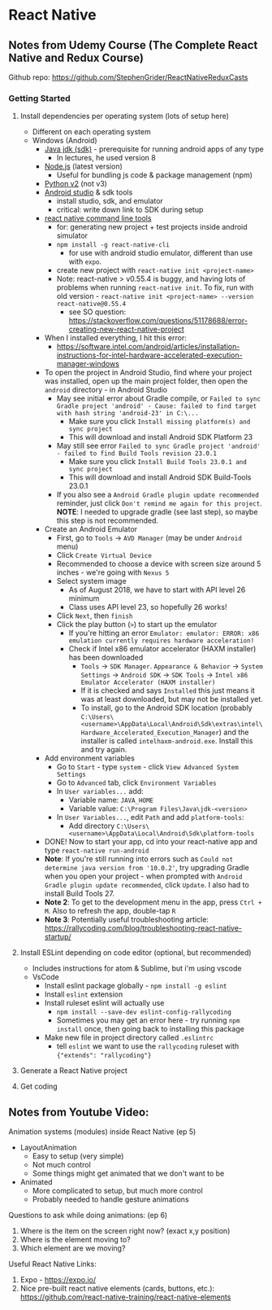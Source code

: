# React Native

## Notes from Udemy Course (The Complete React Native and Redux Course)
Github repo: https://github.com/StephenGrider/ReactNativeReduxCasts
### Getting Started
1. Install dependencies per operating system (lots of setup here)
    - Different on each operating system
    - Windows (Android)
        - [Java jdk (sdk)](http://www.oracle.com/technetwork/java/javase/downloads/index.html) - prerequisite for running android apps of any type
            - In lectures, he used version 8
        - [Node.js](https://nodejs.org/en/) (latest version)
            - Useful for bundling js code & package management (npm)
        - [Python v2](https://www.python.org/getit/) (not v3)
        - [Android studio](https://developer.android.com/studio/) & sdk tools
            - install studio, sdk, and emulator
            - critical: write down link to SDK during setup
        - [react native command line tools](https://www.npmjs.com/package/react-native-cli)
            - for: generating new project + test projects inside android simulator
            - `npm install -g react-native-cli`
                - for use with android studio emulator, different than use with `expo`.
            - create new project with `react-native init <project-name>`
            - Note: react-native > v0.55.4 is buggy, and having lots of problems when running `react-native init`. To fix, run with old version - `react-native init <project-name> --version react-native@0.55.4`
                - see SO question: https://stackoverflow.com/questions/51178688/error-creating-new-react-native-project
        - When I installed everything, I hit this error:
            - https://software.intel.com/android/articles/installation-instructions-for-intel-hardware-accelerated-execution-manager-windows
        - To open the project in Android Studio, find where your project was installed, open up the main project folder, then open the `android` directory - in Android Studio
            - May see initial error about Gradle compile, or `Failed to sync Gradle project 'android' - Cause: failed to find target with hash string 'android-23' in C:\...`
                - Make sure you click `Install missing platform(s) and sync project`
                - This will download and install Android SDK Platform 23
            - May still see error `Failed to sync Gradle project 'android' - failed to find Build Tools revision 23.0.1`
                - Make sure you click `Install Build Tools 23.0.1 and sync project`
                - This will download and install Android SDK Build-Tools 23.0.1
            - If you also see a `Android Gradle plugin update recommended` reminder, just click `Don't remind me again for this project`. **NOTE**: I needed to upgrade gradle (see last step), so maybe this step is not recommended.
        - Create an Android Emulator
            - First, go to `Tools` -> `AVD Manager` (may be under `Android` menu)
            - Click `Create Virtual Device`
            - Recommended to choose a device with screen size around 5 inches - we're going with `Nexus 5`
            - Select system image
                - As of August 2018, we have to start with API level 26 minimum
                - Class uses API level 23, so hopefully 26 works!
            - Click `Next`, then `finish`
            - Click the play button (`>`) to start up the emulator
                - If you're hitting an error `Emulator: emulator: ERROR: x86 emulation currently requires hardware acceleration!`
                - Check if Intel x86 emulator accelerator (HAXM installer) has been downloaded
                    - `Tools` -> `SDK Manager`. `Appearance & Behavior` -> `System Settings` -> `Android SDK` -> `SDK Tools` -> `Intel x86 Emulator Accelerator (HAXM installer)`
                    - If it is checked and says `Installed` this just means it was at least downloaded, but may not be installed yet.
                    - To install, go to the Android SDK location (probably `C:\Users\<username>\AppData\Local\Android\Sdk\extras\intel\Hardware_Accelerated_Execution_Manager`) and the installer is called `intelhaxm-android.exe`. Install this and try again. 
        - Add environment variables
            - Go to `Start` - type `system` - click `View Advanced System Settings`
            - Go to `Advanced` tab, click `Environment Variables`
            - In `User variables...` add:
                - Variable name: `JAVA_HOME`
                - Variable value: `C:\Program Files\Java\jdk-<version>`
            - In `User Variables...`, edit `Path` and add `platform-tools`:
                - Add directory `C:\Users\<username>\AppData\Local\Android\Sdk\platform-tools`
        - DONE! Now to start your app, cd into your react-native app and type `react-native run-android`
        - **Note**: If you're still running into errors such as `Could not determine java version from '10.0.2'`, try upgrading Gradle when you open your project - when prompted with `Android Gradle plugin update recommended`, click `Update`. I also had to install Build Tools 27.
        - **Note 2**: To get to the development menu in the app, press `Ctrl + M`. Also to refresh the app, double-tap `R`
        - **Note 3**: Potentially useful troubleshooting article: https://rallycoding.com/blog/troubleshooting-react-native-startup/

1. Install ESLint depending on code editor (optional, but recommended)
    - Includes instructions for atom & Sublime, but i'm using vscode
    - VsCode
        - Install eslint package globally - `npm install -g eslint`
        - Install `eslint` extension
        - Install ruleset eslint will actually use
            - `npm install --save-dev eslint-config-rallycoding`
            - Sometimes you may get an error here - try running `npm install` once, then going back to installing this package
        - Make new file in project directory called `.eslintrc`
            - tell `eslint` we want to use the `rallycoding` ruleset with `{"extends": "rallycoding"}`

1. Generate a React Native project
1. Get coding

## Notes from Youtube Video:
Animation systems (modules) inside React Native (ep 5)
- LayoutAnimation
    - Easy to setup (very simple)
    - Not much control
    - Some things might get animated that we don't want to be
- Animated
    - More complicated to setup, but much more control
    - Probably needed to handle gesture animations

Questions to ask while doing animations: (ep 6)
1. Where is the item on the screen right now? (exact x,y position)
1. Where is the element moving to?
1. Which element are we moving?

Useful React Native Links:
1. Expo - https://expo.io/
1. Nice pre-built react native elements (cards, buttons, etc.): https://github.com/react-native-training/react-native-elements

